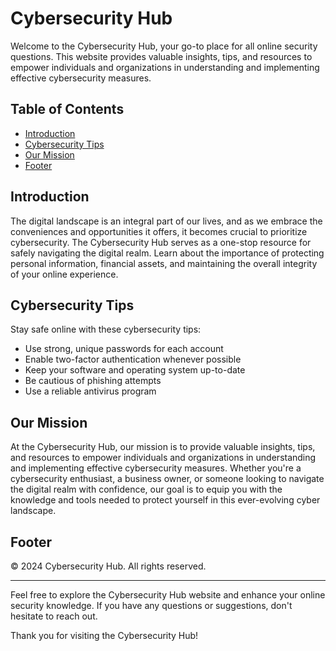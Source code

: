 # Cybersecurity Hub

Welcome to the Cybersecurity Hub, your go-to place for all online security questions. This website provides valuable insights, tips, and resources to empower individuals and organizations in understanding and implementing effective cybersecurity measures.

## Table of Contents

- [Introduction](#introduction)
- [Cybersecurity Tips](#cybersecurity-tips)
- [Our Mission](#our-mission)
- [Footer](#footer)

## Introduction

The digital landscape is an integral part of our lives, and as we embrace the conveniences and opportunities it offers, it becomes crucial to prioritize cybersecurity. The Cybersecurity Hub serves as a one-stop resource for safely navigating the digital realm. Learn about the importance of protecting personal information, financial assets, and maintaining the overall integrity of your online experience.

## Cybersecurity Tips

Stay safe online with these cybersecurity tips:

- Use strong, unique passwords for each account
- Enable two-factor authentication whenever possible
- Keep your software and operating system up-to-date
- Be cautious of phishing attempts
- Use a reliable antivirus program

## Our Mission

At the Cybersecurity Hub, our mission is to provide valuable insights, tips, and resources to empower individuals and organizations in understanding and implementing effective cybersecurity measures. Whether you're a cybersecurity enthusiast, a business owner, or someone looking to navigate the digital realm with confidence, our goal is to equip you with the knowledge and tools needed to protect yourself in this ever-evolving cyber landscape.

## Footer

&copy; 2024 Cybersecurity Hub. All rights reserved.

---

Feel free to explore the Cybersecurity Hub website and enhance your online security knowledge. If you have any questions or suggestions, don't hesitate to reach out.

Thank you for visiting the Cybersecurity Hub!
